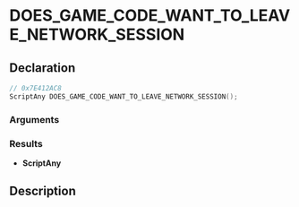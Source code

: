 # DOES_GAME_CODE_WANT_TO_LEAVE_NETWORK_SESSION

## Declaration
```cpp
// 0x7E412AC8
ScriptAny DOES_GAME_CODE_WANT_TO_LEAVE_NETWORK_SESSION();
```

### Arguments

### Results
- **ScriptAny**

## Description
